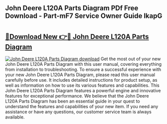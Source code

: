 ## John Deere L120A Parts Diagram PDf Free Download - Part-mF7 Service Owner Guide lkapG

# <h2><a href="http://dfk9hg6.blite.top/?on=John+Deere+L120A+Parts+Diagram">🔗Download New 👉🔴 John Deere L120A Parts Diagram</a></h2>

[![John Deere L120A Parts Diagram download](https://i.imgur.com/lujVjoI.png)](http://dfk9hg6.blite.top/?on=John+Deere+L120A+Parts+Diagram)
Get the most out of your new John Deere L120A Parts Diagram with this user manual, covering everything from installation to troubleshooting. To ensure a successful experience with your new John Deere L120A Parts Diagram, please read this user manual carefully before use. It includes detailed instructions for product setup, as well as information on how to use its various features and capabilities. This John Deere L120A Parts Diagram features a powerful engine and innovative features for exceptional performance. We believe that the John Deere L120A Parts Diagram has been an essential guide in your quest to understand the features and capabilities of your new item. If you need any assistance or have any questions, our customer service team is always available.
